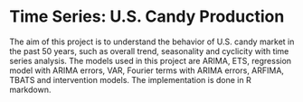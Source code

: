 # Time Series: U.S. Candy Production

The aim of this project is to understand the behavior of U.S. candy market in the past 50 years, such as overall trend, seasonality and cyclicity with time series analysis. The models used in this project are ARIMA, ETS, regression model with ARIMA errors, VAR, Fourier terms with ARIMA errors, ARFIMA, TBATS and intervention models. The implementation is done in R markdown.